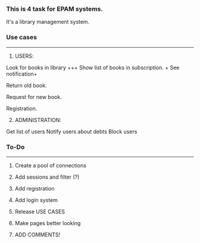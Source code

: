 ### This is 4 task for EPAM systems.

It's a library management system.

### Use cases
-------------------
1) USERS:

Look for books in library +++
Show list of books in subscription. +
See notification+

Return old book.

Request for new book.



Registration.

2) ADMINISTRATION:

Get list of users
Notify users about debts
Block users


### To-Do
------------------

1) Create a pool of connections

2) Add sessions and filter (?)

3) Add registration

4) Add login system

5) Release USE CASES

6) Make pages better looking

7) ADD COMMENTS!

